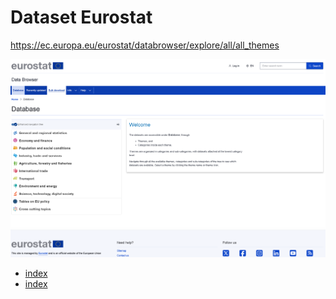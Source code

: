 # Dataset Eurostat

https://ec.europa.eu/eurostat/databrowser/explore/all/all_themes

![Pasted image 20250622050249.png|600](./media/Pasted%20image%2020250622050249.png)

- [index](./Eurostat/PIL/index.md)
- [index](./Eurostat/IPCA/index.md)

